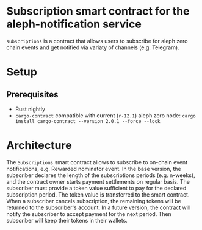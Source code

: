 Subscription smart contract for the aleph-notification service
==============================================================

`subscriptions` is a contract that allows users to subscribe for aleph zero chain events and get notified via variaty of channels (e.g. Telegram).

# Setup

## Prerequisites

* Rust nightly
* `cargo-contract` compatible with current (`r-12.1`) aleph zero node: `cargo install cargo-contract --version 2.0.1 --force --lock`

# Architecture

The `Subscriptions` smart contract allows to subscribe to on-chain event notifications, e.g. Rewarded nominator event.
In the base version, the subscriber declares the length of the subscriptions periods (e.g. n-weeks), and the contract owner starts payment settlements on regular basis.
The subscriber must provide a token value sufficient to pay for the declared subscription period. The token value is transferred to the smart contract.
When a subscriber cancels subscription, the remaining tokens will be returned to the subscriber's account.
In a future version, the contract will notify the subscriber to accept payment for the next period. Then subscriber will keep their tokens in their wallets.

